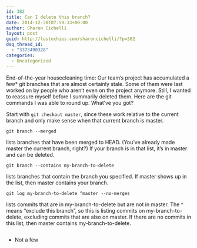 ```yaml
---
id: 382
title: Can I delete this branch?
date: 2014-12-30T07:50:33+00:00
author: Sharon Cichelli
layout: post
guid: http://lostechies.com/sharoncichelli/?p=382
dsq_thread_id:
  - "3373490328"
categories:
  - Uncategorized
---
```

End-of-the-year housecleaning time: Our team&#8217;s project has accumulated a few* git branches that are almost certainly stale. Some of them were last worked on by people who aren&#8217;t even on the project anymore. Still, I wanted to reassure myself before I summarily deleted them. Here are the git commands I was able to round up. What&#8217;ve you got?

Start with `git checkout master`, since these work relative to the current branch and only make sense when that current branch is master.

`git branch --merged`
  
lists branches that have been merged to HEAD. (You&#8217;ve already made master the current branch, right?) If your branch is in that list, it&#8217;s in master and can be deleted.

`git branch --contains my-branch-to-delete`
  
lists branches that contain the branch you specified. If master shows up in the list, then master contains your branch.

`git log my-branch-to-delete ^master --no-merges`
  
lists commits that are in my-branch-to-delete but are not in master. The ^ means &#8220;exclude this branch&#8221;, so this is listing commits on my-branch-to-delete, excluding commits that are also on master. If there are no commits in this list, then master contains my-branch-to-delete.

<pre></pre>

* Not a few